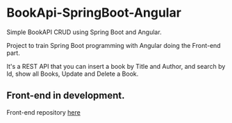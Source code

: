 # BookApi-SpringBoot-Angular
Simple BookAPI CRUD using Spring Boot and Angular.

Project to train Spring Boot programming with Angular doing the Front-end part.

It's a REST API that you can insert a book by Title and Author, and search by Id, show all Books, Update and Delete a Book.


## **Front-end in development.**

Front-end repository [here](https://github.com/TiagoVeri/BookApi-SpringBoot-Angular-Front-End)
